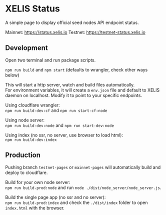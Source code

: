 # XELIS Status

A simple page to display official seed nodes API endpoint status.

Mainnet: <https://status.xelis.io>
Testnet: <https://testnet-status.xelis.io>

## Development

Open two terminal and run package scripts.

`npm run build` and `npm start` (defaults to wrangler, check other ways below)

This will start a http server, watch and build files automatically.  
For environment variables, it will create a `env.json` file and default to XELIS daemon on localhost. Modify it to point to your specific endpoints.  

Using cloudflare wrangler:  
`npm run build-dev:cf` and `npm run start-cf:node`

Using node server:  
`npm run build-dev:node` and `npm run start-dev:node`

Using index (no ssr, no server, use browser to load html):  
`npm run build-dev:index`

## Production

Pushing branch `testnet-pages` or `mainnet-pages`
will automatically build and deploy to cloudflare.

Build for your own node server:  
`npm run build-prod:node` and run `node ./dist/node_server/node_server.js`.

Build the single page app (no ssr and no server):  
`npm run build-prod:index` and check the `./dist/index` folder to open `index.html` with the browser.

